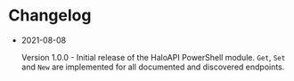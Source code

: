 # Changelog

* 2021-08-08
  
  Version 1.0.0 - Initial release of the HaloAPI PowerShell module. `Get`, `Set` and `New` are implemented for all documented and discovered endpoints.
  